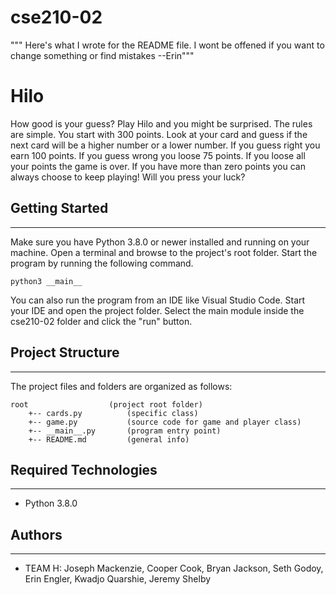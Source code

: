 # cse210-02
""" Here's what I wrote for the README file. I wont be offened if you want to change something or find mistakes --Erin"""
# Hilo
How good is your guess? Play Hilo and you might be surprised. The rules are simple. You start with 300 points. Look at your card and guess if the next card will be a higher number or a lower number. If you guess right you earn 100 points. If you guess wrong you loose 75 points.  If you loose all your points the game is over. If you have more than zero points you can always choose to keep playing! Will you press your luck?

## Getting Started
---
Make sure you have Python 3.8.0 or newer installed and running on your machine. Open a terminal and 
browse to the project's root folder. Start the program by running the following command.
```
python3 __main__ 
```
You can also run the program from an IDE like Visual Studio Code. Start your IDE and open the 
project folder. Select the main module inside the cse210-02 folder and click the "run" button.

## Project Structure
---
The project files and folders are organized as follows:
```
root                  (project root folder)
    +-- cards.py          (specific class)
    +-- game.py           (source code for game and player class)
    +-- __main__.py       (program entry point)
    +-- README.md         (general info)
```

## Required Technologies
---
* Python 3.8.0

## Authors
---
* TEAM H: Joseph Mackenzie, Cooper Cook, Bryan Jackson, Seth Godoy, Erin Engler, Kwadjo Quarshie, Jeremy Shelby
